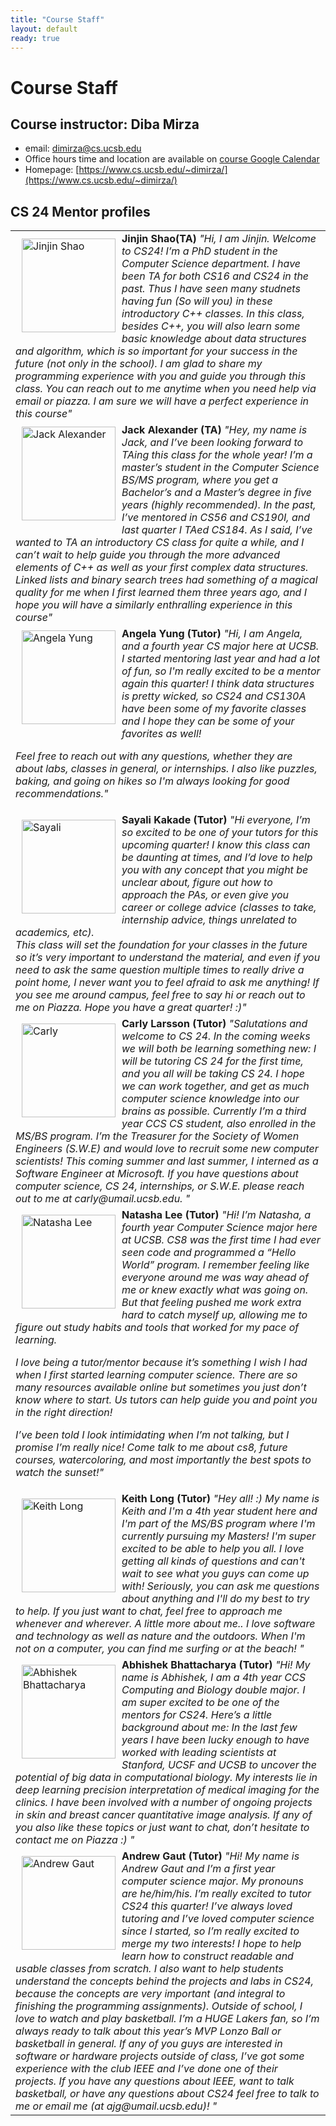 ```yaml
---
title: "Course Staff"
layout: default
ready: true
---
```


# Course Staff<a name="staff"></a>

## Course instructor: Diba Mirza
* email: dimirza@cs.ucsb.edu
* Office hours time and location are available on [course Google Calendar](/info/schedule/)
* Homepage: [https://www.cs.ucsb.edu/~dimirza/](https://www.cs.ucsb.edu/~dimirza/)

## CS 24 Mentor profiles

<table style="width:100%">

  <tr>
    <td>
    <img src="/info/mentorPhotos/CS24-S18-Jinjin-S.jpg"  width="150px"  alt="Jinjin Shao" style="float: left; margin: 10px 10px 10px 10px;">
    <b> Jinjin Shao(TA)</b>
    <i> "Hi, I am Jinjin. Welcome to CS24! I’m a PhD student in the Computer Science department. I have been TA for both CS16 and CS24 in the past. Thus I have seen many studnets having fun (So will you) in these introductory C++ classes. In this class, besides C++, you will also learn some basic knowledge about data structures and algorithm, which is so important for your success in the future (not only in the school). I am glad to share my programming experience with you and guide you through this class. You can reach out to me anytime when you need help via email or piazza. I am sure we will have a perfect experience in this course" </i>
    </td>
</tr>
<tr>

  <td>
  <img src="/info/mentorPhotos/CS24-W18-John-Alexander.jpg" alt="Jack Alexander" alt="Image" width="150px" style="float: left; margin: 5px 10px 10px 10px;">
  <b> Jack Alexander (TA) </b>
  <i> "Hey, my name is Jack, and I’ve been looking forward to TAing this class for the whole year! I’m a master’s student in the Computer Science BS/MS program, where you get a Bachelor’s and a Master’s degree in five years (highly recommended). In the past, I’ve mentored in CS56 and CS190I, and last quarter I TAed CS184. As I said, I’ve wanted to TA an introductory CS class for quite a while, and I can’t wait to help guide you through the more advanced elements of C++ as well as your first complex data structures. Linked lists and binary search trees had something of a magical quality for me when I first learned them three years ago, and I hope you will have a similarly enthralling experience in this course" </i>
  </td>
  </tr>
  <tr>
  
  <td>
  <img src="/info/mentorPhotos/CS24-S18-Angela-Yung.JPG" alt="Angela Yung" alt="Image" width="150px" style="float: left; margin: 5px 10px 10px 10px;">
  <b> Angela Yung (Tutor) </b>
  <i> "Hi, I am Angela, and a fourth year CS major here at UCSB. I started mentoring last year and had a lot of fun, so I'm really excited to be a mentor again this quarter! I think data structures is pretty wicked, so CS24 and CS130A have been some of my favorite classes and I hope they can be some of your favorites as well!

Feel free to reach out with any questions, whether they are about labs, classes in general, or internships. I also like puzzles, baking, and going on hikes so I'm always looking for good recommendations." </i>
  </td>
  </tr>
  <tr>

  <td>
  <img src="/info/mentorPhotos/CS24-W18-Sayali-Kakade.jpg" alt="Sayali" width="150px" style="float: left; margin: 10px 10px 10px 10px;">
  <b> Sayali Kakade (Tutor)    </b>
  <i> "Hi everyone, I’m so excited to be one of your tutors for this upcoming quarter! I know this class can be daunting at times, and I’d love to help you with any concept that you might be unclear about, figure out how to approach the PAs, or even give you career or college advice (classes to take, internship advice, things unrelated to academics, etc). <br> This class will set the foundation for your classes in the future so it’s very important to understand the material, and even if you need to ask the same question multiple times to really drive a point home, I never want you to feel afraid to ask me anything! If you see me around campus, feel free to say hi or reach out to me on Piazza. Hope you have a great quarter! :)" </i>
  </td>
  </tr>

   <tr>
  <td>
  <img src="/info/mentorPhotos/CS24-S18-Carly-L.JPG" alt=" Carly"  width="150px"  style="float: left; margin: 10px 10px 10px 10px;">
  <b>  Carly  Larsson (Tutor)    </b>
  <i> "Salutations and welcome to CS 24. In the coming weeks we will both be learning something new: I will be tutoring CS 24 for the first time, and you all will be taking CS 24. I hope we can work together, and get as much computer science knowledge into our brains as possible. Currently I’m a third year CCS CS student, also enrolled in the MS/BS program. I’m the Treasurer for the Society of Women Engineers (S.W.E) and would love to recruit some new computer scientists! This coming summer and last summer, I interned as a Software Engineer at Microsoft. If you have questions about computer science, CS 24, internships, or S.W.E. please reach out to me at carly@umail.ucsb.edu. " </i>
  </td>
  </tr>

  <tr>
  <td>
  <img src="/info/mentorPhotos/CS24-S18-Natasha-L.JPG" alt=" Natasha Lee" width="150px" style="float: left; margin: 10px 10px 10px 10px;">
  <b> Natasha Lee (Tutor)    </b>
  <i> "Hi! I’m Natasha, a fourth year Computer Science major here at UCSB. CS8 was the first time I had ever seen code and programmed a “Hello World” program. I remember feeling like everyone around me was way ahead of me or knew exactly what was going on. But that feeling pushed me work extra hard to catch myself up, allowing me to figure out study habits and tools that worked for my pace of learning.

I love being a tutor/mentor because it’s something I wish I had when I first started learning computer science. There are so many resources available online but sometimes you just don’t know where to start. Us tutors can help guide you and point you in the right direction!

I’ve been told I look intimidating when I’m not talking, but I promise I’m really nice! Come talk to me about cs8, future courses, watercoloring, and most importantly the best spots to watch the sunset!" </i>
  </td>
  </tr>
  <tr>
  <td>
  <img src="/info/mentorPhotos/CS24-S18-Keith-L.JPG" alt="Keith Long" width="150px" style="float: left; margin: 10px 10px 10px 10px;">
  <b> Keith Long (Tutor)    </b>
  <i> "Hey all! :) My name is Keith and I'm a 4th year student here and I'm part of the MS/BS program where I'm currently pursuing my Masters! I'm super excited to be able to help you all. I love getting all kinds of questions and can't wait to see what you guys can come up with! Seriously, you can ask me questions about anything and I'll do my best to try to help. If you just want to chat, feel free to approach me whenever and wherever.
A little more about me.. I love software and technology as well as nature and the outdoors. When I'm not on a computer, you can find me surfing or at the beach! " </i>
  </td>
  </tr>
  <tr>
  <td>
  <img src="/info/mentorPhotos/CS24-W18-Abhishek-Bhattacharya.jpg" alt=" Abhishek	Bhattacharya" width="150px" style="float: left; margin: 10px 10px 10px 10px;">
  <b>  Abhishek	Bhattacharya (Tutor)    </b>
  <i> "Hi! My name is  Abhishek, I am a 4th year CCS Computing and Biology double major. I am super excited to be one of the mentors for CS24. Here’s a little background about me:  In the last few years I have been lucky enough to have worked with leading scientists at Stanford, UCSF and UCSB to uncover the potential of big data in computational biology. My interests lie in deep learning precision interpretation of medical imaging for the clinics. I have been involved with a number of ongoing projects in skin and breast cancer quantitative image analysis. If any of you also like these topics or just want to chat, don’t hesitate to contact me on Piazza :) " </i>
  </td>
  </tr>
  
  <tr>
  <td>
  <img src="/info/mentorPhotos/CS24-S18-Andrew-G.jpg" alt="Andrew Gaut" width="150px" style="float: left; margin: 10px 10px 10px 10px;">
  <b>  Andrew Gaut (Tutor)    </b>
  <i> "Hi! My name is Andrew Gaut and I’m a first year computer science major. My pronouns are he/him/his. I’m really excited to tutor CS24 this quarter! I’ve always loved tutoring and I’ve loved computer science since I started, so I’m really excited to merge my two interests! I hope to help learn how to construct readable and usable classes from scratch. I also want to help students understand the concepts behind the projects and labs in CS24, because the concepts are very important (and integral to finishing the programming assignments). Outside of school, I love to watch and play basketball. I’m a HUGE Lakers fan, so I’m always ready to talk about this year’s MVP Lonzo Ball or basketball in general. If any of you guys are interested in software or hardware projects outside of class, I’ve got some experience with the club IEEE and I’ve done one of their projects. If you have any questions about IEEE, want to talk basketball, or have any questions about CS24 feel free to talk to me or email me (at ajg@umail.ucsb.edu)!
" </i>
  </td>
  </tr>


</table>
